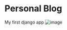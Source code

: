 # Personal Blog
 My first django app
![image](https://github.com/user-attachments/assets/9a3876f5-3fac-4ab5-8b51-95fcb7fa1ab3)
